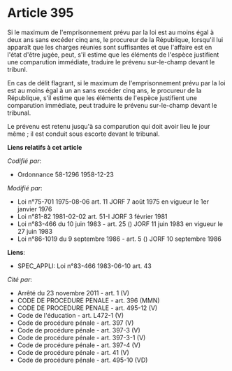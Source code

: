 # Article 395

Si le maximum de l'emprisonnement prévu par la loi est au moins égal à deux ans sans excéder cinq ans, le procureur de la
République, lorsqu'il lui apparaît que les charges réunies sont suffisantes et que l'affaire est en l'état d'être jugée,
peut, s'il estime que les éléments de l'espèce justifient une comparution immédiate, traduire le prévenu sur-le-champ devant
le tribunl.

En cas de délit flagrant, si le maximum de l'emprisonnement prévu par la loi est au moins égal à un an sans excéder cinq ans,
le procureur de la République, s'il estime que les éléments de l'espèce justifient une comparution immédiate, peut traduire
le prévenu sur-le-champ devant le tribunal.

Le prévenu est retenu jusqu'à sa comparution qui doit avoir lieu le jour même ; il est conduit sous escorte devant le
tribunal.

**Liens relatifs à cet article**

_Codifié par_:

  - Ordonnance 58-1296 1958-12-23

_Modifié par_:

  - Loi n°75-701 1975-08-06 art. 11 JORF 7 août 1975 en vigueur le 1er janvier 1976
  - Loi n°81-82 1981-02-02 art. 51-I JORF 3 février 1981
  - Loi n°83-466 du 10 juin 1983 - art. 25 () JORF 11 juin 1983 en vigueur le 27 juin 1983
  - Loi n°86-1019 du 9 septembre 1986 - art. 5 () JORF 10 septembre 1986

**Liens**:

  - SPEC_APPLI: Loi n°83-466 1983-06-10 art. 43

_Cité par_:

  - Arrêté du 23 novembre 2011 - art. 1 (V)
  - CODE DE PROCEDURE PENALE - art. 396 (MMN)
  - CODE DE PROCEDURE PENALE - art. 495-12 (V)
  - Code de l'éducation - art. L472-1 (V)
  - Code de procédure pénale - art. 397 (V)
  - Code de procédure pénale - art. 397-3 (V)
  - Code de procédure pénale - art. 397-3-1 (V)
  - Code de procédure pénale - art. 397-4 (V)
  - Code de procédure pénale - art. 41 (V)
  - Code de procédure pénale - art. 495-10 (VD)
